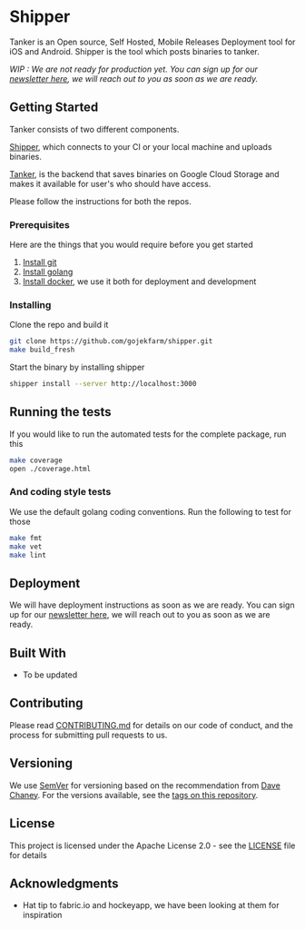 # Shipper

Tanker is an Open source, Self Hosted, Mobile Releases Deployment tool for iOS and Android. Shipper is the tool which posts binaries to tanker.

*WIP : We are not ready for production yet. You can sign up for our [newsletter here](https://goo.gl/forms/Ck0lnzdWQNyfD5Il2), we will reach out to you as soon as we are ready.*

## Getting Started

Tanker consists of two different components.

[Shipper](https://github.com/gojekfarm/shipper), which connects to your CI or your local machine and uploads binaries.

[Tanker](https://github.com/gojekfarm/tanker), is the backend that saves binaries on Google Cloud Storage and makes it available for user's who should have access.

Please follow the instructions for both the repos.

### Prerequisites

Here are the things that you would require before you get started

1. [Install git](https://www.atlassian.com/git/tutorials/install-git)
1. [Install golang](https://golang.org/doc/install)
1. [Install docker](https://docs.docker.com/install/#supported-platforms), we use it both for deployment and development

### Installing

Clone the repo and build it

```bash
git clone https://github.com/gojekfarm/shipper.git
make build_fresh
```

Start the binary by installing shipper

```bash
shipper install --server http://localhost:3000
```

## Running the tests

If you would like to run the automated tests for the complete package, run this

```bash
make coverage
open ./coverage.html
```

### And coding style tests

We use the default golang coding conventions. Run the following to test for those

```bash
make fmt
make vet
make lint
```

## Deployment

We will have deployment instructions as soon as we are ready. You can sign up for our [newsletter here](https://goo.gl/forms/Ck0lnzdWQNyfD5Il2), we will reach out to you as soon as we are ready.

## Built With

* To be updated

## Contributing

Please read [CONTRIBUTING.md](https://github.com/gojekfarm/shipper/blob/master/CONTRIBUTING.md) for details on our code of conduct, and the process for submitting pull requests to us.

## Versioning

We use [SemVer](https://semver.org/spec/v2.0.0.html) for versioning based on the recommendation from [Dave Chaney](https://dave.cheney.net/2016/06/24/gophers-please-tag-your-releases). For the versions available, see the [tags on this repository](https://github.com/gojekfarm/shipper/tags).

## License

This project is licensed under the Apache License 2.0 - see the [LICENSE](https://github.com/gojekfarm/shipper/blob/master/LICENSE) file for details

## Acknowledgments

* Hat tip to fabric.io and hockeyapp, we have been looking at them for inspiration
